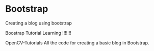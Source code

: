 # Bootstrap
Creating a blog using bootstrap


Boostrap Tutorial 
Learning !!!!!!!

OpenCV-Tutorials
All the code for creating a basic blog in Bootstrap.

